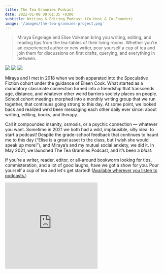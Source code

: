```yaml
---
title: The Tea Grannies Podcast
date: 2022-01-08 08:01:35 +0300
subtitle: Writing & Editing Podcast (Co-Host & Co-Founder)
image: '/images/the-tea-grannies-project.png'
---
```


> Miraya Engelage and Elise Volkman bring you writing, editing, and reading tips from the tea-tables of their living rooms. Whether you're an experienced author or new writer, pour yourself a cup of tea and join them for discussions on first drafts, querying, and everything in between.

<div class="gallery-box">
  <div class="gallery">
    <img src="/images/the-tea-grannies-podcast.jpg" loading="lazy">
    <img src="/images/footer-3.jpg" loading="lazy">
    <img src="/images/season-three-wrapup.png" loading="lazy">
  </div>
</div>

Miraya and I met in 2018 when we both apparated into the Speculative Fiction cohort under the guidance of Eileen Cook. What started as a mandatory classmate connection turned into a friendship that transcends age, distance, and whatever other weird barriers society places on people. School cohort meetings morphed into a monthly writing group that we run together, that continues going strong to this day. At some point, we looked back and realized we’d been messaging each other daily ever since: about writing, editing, books, and therapy.

Call it compounded insanity, osmosis, or a psychic connection — whatever you want. Sometime in 2021 we both had a wild, implausible, silly idea: to start a podcast! Despite the grade-school feedback that continues to haunt me to this day (“Elise is a great asset to the class, but I wish she would speak up more!”), and Miraya’s and my mutual social anxiety, we did it. In May 2021, we launched The Tea Grannies Podcast, and it’s been a _blast_.

If you’re a writer, reader, editor, or all-around bookworm looking for tips, commisteration, and a lot of good laughs, have we got a show for you. Pour yourself a cup of tea and let's get started! ([Available wherever you listen to podcasts.](https://shows.acast.com/the-tea-grannies))

<iframe src="https://embed.acast.com/6046862044bc23628cfd7846?cover=false&feed=true" frameBorder="0" height="280px"></iframe>